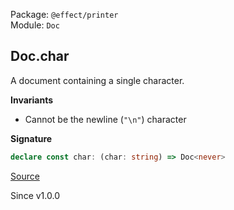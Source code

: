 Package: `@effect/printer`<br />
Module: `Doc`<br />

## Doc.char

A document containing a single character.

**Invariants**
- Cannot be the newline (`"\n"`) character

**Signature**

```ts
declare const char: (char: string) => Doc<never>
```

[Source](https://github.com/Effect-TS/effect/tree/main/packages/printer/src/Doc.ts#L437)

Since v1.0.0